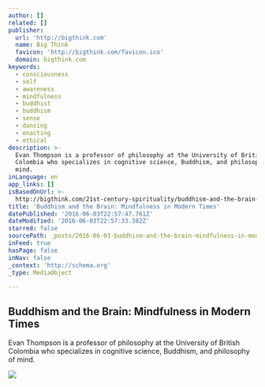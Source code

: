 ```yaml
---
author: []
related: []
publisher:
  url: 'http://bigthink.com'
  name: Big Think
  favicon: 'http://bigthink.com/favicon.ico'
  domain: bigthink.com
keywords:
  - consciousness
  - self
  - awareness
  - mindfulness
  - buddhist
  - buddhism
  - sense
  - dancing
  - enacting
  - ethical
description: >-
  Evan Thompson is a professor of philosophy at the University of British
  Colombia who specializes in cognitive science, Buddhism, and philosophy of
  mind.
inLanguage: en
app_links: []
isBasedOnUrl: >-
  http://bigthink.com/21st-century-spirituality/buddhism-and-the-brain-mindfulness-in-modern-times?utm_campaign=Echobox&utm_medium=Social&utm_source=Facebook
title: 'Buddhism and the Brain: Mindfulness in Modern Times'
datePublished: '2016-06-03T22:57:47.761Z'
dateModified: '2016-06-03T22:57:33.382Z'
starred: false
sourcePath: _posts/2016-06-03-buddhism-and-the-brain-mindfulness-in-modern-times.md
inFeed: true
hasPage: false
inNav: false
_context: 'http://schema.org'
_type: MediaObject

---
```

<article style=""><h1>Buddhism and the Brain: Mindfulness in Modern Times</h1><p>Evan Thompson is a professor of philosophy at the University of British Colombia who specializes in cognitive science, Buddhism, and philosophy of mind.</p><img src="http://assets1.bigthink.com/system/idea_thumbnails/59331/primary/bt-buddhism-brain-evan-thompson2.jpg?1436472757" /></article>